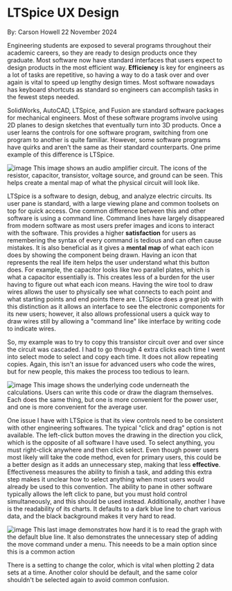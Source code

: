 # LTSpice UX Design

By: Carson Howell
22 November 2024

Engineering students are exposed to several programs throughout their academic careers, so they are ready to design products once they graduate. Most software now have standard interfaces that users expect to design products in the most efficient way. **Efficiency** is key for engineers as a lot of tasks are repetitive, so having a way to do a task over and over again is vital to speed up lengthy design times. Most software nowadays has keyboard shortcuts as standard so engineers can accomplish tasks in the fewest steps needed.

SolidWorks, AutoCAD, LTSpice, and Fusion are standard software packages for mechanical engineers. Most of these software programs involve using 2D planes to design sketches that eventually turn into 3D products. Once a user learns the controls for one software program, switching from one program to another is quite familiar. However, some software programs have quirks and aren't the same as their standard counterparts. One prime example of this difference is LTSpice.


![image](https://github.com/user-attachments/assets/9f2e9eaf-c8c5-44a1-8985-154e34af720f)
This image shows an audio amplifier circuit. The icons of the resistor, capacitor, transistor, voltage source, and ground can be seen. This helps create a mental map of what the physical circuit will look like.

LTSpice is a software to design, debug, and analyze electric circuits. Its user pane is standard, with a large viewing plane and common toolsets on top for quick access. One common difference between this and other software is using a command line. Command lines have largely disappeared from modern software as most users prefer images and icons to interact with the software. This provides a higher **satisfaction** for users as remembering the syntax of every command is tedious and can often cause mistakes. It is also beneficial as it gives a **mental map** of what each icon does by showing the component being drawn. Having an icon that represents the real life item helps the user understand what this button does. For example, the capacitor looks like two parallel plates, which is what a capacitor essentially is. This creates less of a burden for the user having to figure out what each icon means. Having the wire tool to draw wires allows the user to physically see what connects to each point and what starting points and end points there are. LTSpice does a great job with this distinction as it allows an interface to see the electronic components for its new users; however, it also allows professional users a quick way to draw wires still by allowing a "command line" like interface by writing code to indicate wires.

So, my example was to try to copy this transistor circuit over and over since the circuit was cascaded. I had to go through 4 extra clicks each time I went into select mode to select and copy each time. It does not allow repeating copies. Again, this isn't an issue for advanced users who code the wires, but for new people, this makes the process too tedious to learn.

![image](https://github.com/user-attachments/assets/90693f7b-7b30-4411-9315-3fc0751a4a93)
This image shows the underlying code underneath the calculations. Users can write this code or draw the diagram themselves. Each does the same thing, but one is more convenient for the power user, and one is more convenient for the average user.

One issue I have with LTSpice is that its view controls need to be consistent with other engineering softwares. The typical "click and drag" option is not available. The left-click button moves the drawing in the direction you click, which is the opposite of all software I have used. To select anything, you must right-click anywhere and then click select. Even though power users most likely will take the code method, even for primary users, this could be a better design as it adds an unnecessary step, making that less **effective**. Effectiveness measures the ability to finish a task, and adding this extra step makes it unclear how to select anything when most users would already be used to this convention. The ability to pane in other software typically allows the left click to pane, but you must hold control simultaneously, and this should be used instead. Additionally, another I have is the readability of its charts. It defaults to a dark blue line to chart various data, and the black background makes it very hard to read.

![image](https://github.com/user-attachments/assets/27e37d15-ac99-47ac-a92e-dae7d1653ac9)
This last image demonstrates how hard it is to read the graph with the default blue line. It also demonstrates the unnecessary step of adding the move command under a menu. This neeeds to be a main option since this is a common action

There is a setting to change the color, which is vital when plotting 2 data sets at a time. Another color should be default, and the same color shouldn't be selected again to avoid common confusion.

